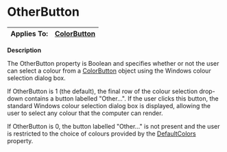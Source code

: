 




<h1 class="heading"><span class="name">OtherButton</span></h1>

| Applies To: | [ColorButton](../a-z/colorbutton.md) |
| --- | ---  |


**Description**


The OtherButton property is Boolean and specifies whether or not the user can select a colour from a [ColorButton](../a-z/colorbutton.md) object using the Windows colour selection dialog box.


If OtherButton is 1 (the default), the final row of the colour selection drop-down contains a button labelled "Other…". If the user clicks this button, the standard Windows colour selection dialog box is displayed, allowing the user to select any colour that the computer can render.


If OtherButton is 0, the button labelled "Other…" is not present and the user is restricted to the choice of colours provided by the [DefaultColors](../a-z/defaultcolors.md) property.



